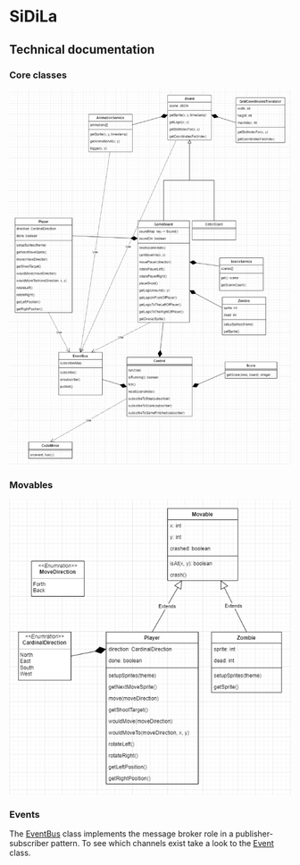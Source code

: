 # SiDiLa

## Technical documentation

### Core classes

![board](board.drawio.png)

### Movables

![movables](movables.drawio.png)

### Events

The [EventBus](../src/util/event-bus.js) class implements the message broker role in a publisher-subscriber pattern.
To see which channels exist take a look to the [Event](..\src\game\event.js) class.